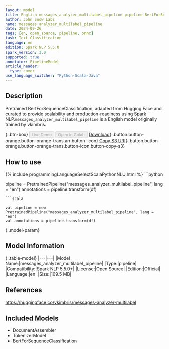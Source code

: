 ```yaml
---
layout: model
title: English messages_analyzer_multilabel_pipeline pipeline BertForSequenceClassification from vkimbris
author: John Snow Labs
name: messages_analyzer_multilabel_pipeline
date: 2024-09-26
tags: [en, open_source, pipeline, onnx]
task: Text Classification
language: en
edition: Spark NLP 5.5.0
spark_version: 3.0
supported: true
annotator: PipelineModel
article_header:
  type: cover
use_language_switcher: "Python-Scala-Java"
---
```


## Description

Pretrained BertForSequenceClassification, adapted from Hugging Face and curated to provide scalability and production-readiness using Spark NLP.`messages_analyzer_multilabel_pipeline` is a English model originally trained by vkimbris.

{:.btn-box}
<button class="button button-orange" disabled>Live Demo</button>
<button class="button button-orange" disabled>Open in Colab</button>
[Download](https://s3.amazonaws.com/auxdata.johnsnowlabs.com/public/models/messages_analyzer_multilabel_pipeline_en_5.5.0_3.0_1727342845638.zip){:.button.button-orange.button-orange-trans.arr.button-icon}
[Copy S3 URI](s3://auxdata.johnsnowlabs.com/public/models/messages_analyzer_multilabel_pipeline_en_5.5.0_3.0_1727342845638.zip){:.button.button-orange.button-orange-trans.button-icon.button-copy-s3}

## How to use



<div class="tabs-box" markdown="1">
{% include programmingLanguageSelectScalaPythonNLU.html %}
```python

pipeline = PretrainedPipeline("messages_analyzer_multilabel_pipeline", lang = "en")
annotations =  pipeline.transform(df)   

```
```scala

val pipeline = new PretrainedPipeline("messages_analyzer_multilabel_pipeline", lang = "en")
val annotations = pipeline.transform(df)

```
</div>

{:.model-param}
## Model Information

{:.table-model}
|---|---|
|Model Name:|messages_analyzer_multilabel_pipeline|
|Type:|pipeline|
|Compatibility:|Spark NLP 5.5.0+|
|License:|Open Source|
|Edition:|Official|
|Language:|en|
|Size:|109.5 MB|

## References

https://huggingface.co/vkimbris/messages-analyzer-multilabel

## Included Models

- DocumentAssembler
- TokenizerModel
- BertForSequenceClassification